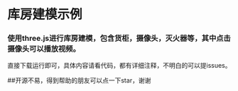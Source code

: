 # 库房建模示例
### 使用three.js进行库房建模，包含货柜，摄像头，灭火器等，其中点击摄像头可以播放视频。
直接下载运行即可，具体内容请看代码，都有详细注释，不明白的可以提issues。

##开源不易，得到帮助的朋友可以点一下star，谢谢

